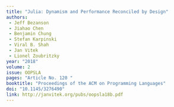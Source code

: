 ```yaml
---
title: "Julia: Dynamism and Performance Reconciled by Design"
authors:
 - Jeff Bezanson
 - Jiahao Chen
 - Benjamin Chung
 - Stefan Karpinski
 - Viral B. Shah
 - Jan Vitek
 - Lionel Zoubritzky
year: "2018"
volume: 2
issue: OOPSLA
pages: "Article No. 120 "
booktitle: "Proceedings of the ACM on Programming Languages"
doi: "10.1145/3276490"
link: http://janvitek.org/pubs/oopsla18b.pdf
---
```

